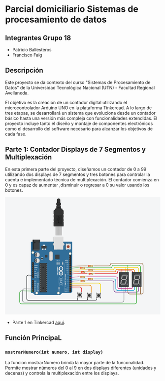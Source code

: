 # Parcial domiciliario Sistemas de procesamiento de datos

## Integrantes Grupo 18
- Patricio Ballesteros
- Francisco Faig 

## Descripción
Este proyecto se da contexto del curso "Sistemas de Procesamiento de Datos" de la Universidad Tecnológica Nacional (UTN) - Facultad Regional Avellaneda.

El objetivo es la creación de un contador digital utilizando el microcontrolador Arduino UNO en la plataforma Tinkercad. 
A lo largo de tres etapas, se desarrollará un sistema que evoluciona desde un contador básico hasta una versión más compleja con funcionalidades extendidas.
El proyecto incluye tanto el diseño y montaje de componentes electrónicos como el desarrollo del software necesario para alcanzar los objetivos de cada fase.

## Parte 1: Contador Displays de 7 Segmentos y Multiplexación
En esta primera parte del proyecto, diseñamos un contador de 0 a 99 utilizando dos displays de 7 segmentos y tres botones para controlar la cuenta e implementado técnica de multiplexación. El contador comienza en 0 y es capaz de aumentar ,disminuir o regresar a 0 su valor usando los botones.

![Diagrama del circuito - Parte 1](https://github.com/FranFaig/Parcial_domiciliario-SPD/blob/main/imagenes/Parte_1.PNG)

- Parte 1 en Tinkercad [aquí](https://www.tinkercad.com/things/8JuzkYb3aVi).

## Función PrincipaL

### `mostrarNumero(int numero, int display)`
La funcion mostrarNumero brinda la mayor parte de la funconalidad.
Permite mostrar números del 0 al 9 en dos displays diferentes (unidades y decenas) y controla la multiplexación entre los displays.
